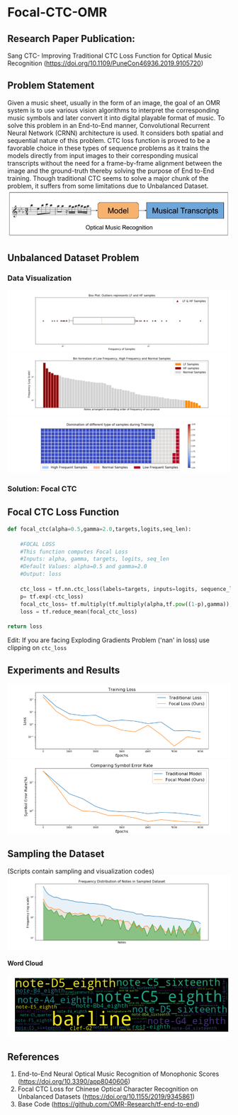 # Focal-CTC-OMR  

## Research Paper Publication:
Sang CTC- Improving Traditional CTC Loss Function for Optical Music Recognition (https://doi.org/10.1109/PuneCon46936.2019.9105720)

## Problem Statement  
Given a music sheet, usually in the form of an image, the goal of an OMR system is to use various vision algorithms to interpret the corresponding music symbols and later convert it into digital playable format of music. To solve this problem in an End-to-End manner, Convolutional Recurrent Neural Network (CRNN) architecture is used. It considers both spatial and sequential nature of this problem. CTC loss function is proved to be a favorable choice in these types of sequence problems as it trains the models directly from input images to their corresponding musical transcripts without the need for a frame-by-frame alignment between the image and the ground-truth thereby solving the purpose of End to-End training. Though traditional CTC seems to solve a major chunk of the problem, it suffers from some limitations due to Unbalanced Dataset. 
![python](/images/image6.PNG)  

## Unbalanced Dataset Problem 
### Data Visualization 
![python](/images/boxPlot.png)  
![python](/images/barGraph.png)  
![python](/images/waffleChart.png)  
  
### Solution: Focal CTC 
## Focal CTC Loss Function
```python
def focal_ctc(alpha=0.5,gamma=2.0,targets,logits,seq_len):
      
    #FOCAL LOSS
    #This function computes Focal Loss
    #Inputs: alpha, gamma, targets, logits, seq_len
    #Default Values: alpha=0.5 and gamma=2.0
    #Output: loss
       
    ctc_loss = tf.nn.ctc_loss(labels=targets, inputs=logits, sequence_length=seq_len, time_major=True)
    p= tf.exp(-ctc_loss)
    focal_ctc_loss= tf.multiply(tf.multiply(alpha,tf.pow((1-p),gamma)),ctc_loss) #((alpha)*((1-p)**gamma)*(ctc_loss))
    loss = tf.reduce_mean(focal_ctc_loss)
      
return loss    
```
Edit: If you are facing Exploding Gradients Problem ('nan' in loss) use clipping on ```ctc_loss```
## Experiments and Results  
![python](/images/TrainingLoss.png)  
![python](/images/ComparingSymbolErrorRate.png)  


  
  
## Sampling the Dataset  
(Scripts contain sampling and visualization codes)  
![python](/images/SampledDatasetDistributionImbalance.png)  
#### Word Cloud
![python](/images/wordcloud2.png) 

## References
1) End-to-End Neural Optical Music Recognition of Monophonic Scores (https://doi.org/10.3390/app8040606)  
2) Focal CTC Loss for Chinese Optical Character Recognition on Unbalanced Datasets (https://doi.org/10.1155/2019/9345861)  
3) Base Code (https://github.com/OMR-Research/tf-end-to-end)  
